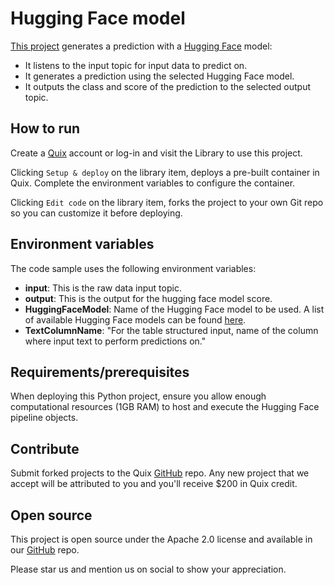 # Hugging Face model

[This project](https://github.com/quixio/quix-library/tree/main/python/transformations/Sentiment-Analysis) generates a prediction with a [Hugging Face](https://huggingface.co/) model: 
- It listens to the input topic for input data to predict on.
- It generates a prediction using the selected Hugging Face model.
- It outputs the class and score of the prediction to the selected output topic.

## How to run

Create a [Quix](https://portal.platform.quix.ai/self-sign-up?xlink=github) account or log-in and visit the Library to use this project.

Clicking `Setup & deploy` on the library item, deploys a pre-built container in Quix. Complete the environment variables to configure the container.

Clicking `Edit code` on the library item, forks the project to your own Git repo so you can customize it before deploying.

## Environment variables

The code sample uses the following environment variables:

- **input**: This is the raw data input topic.
- **output**: This is the output for the hugging face model score.
- **HuggingFaceModel**: Name of the Hugging Face model to be used. A list of available Hugging Face models can be found [here](https://huggingface.co/models).
- **TextColumnName**: "For the table structured input, name of the column where input text to perform predictions on."

## Requirements/prerequisites
When deploying this Python project, ensure you allow enough computational resources (1GB RAM) to host and execute the Hugging Face pipeline objects.

## Contribute

Submit forked projects to the Quix [GitHub](https://github.com/quixio/quix-library) repo. Any new project that we accept will be attributed to you and you'll receive $200 in Quix credit.

## Open source

This project is open source under the Apache 2.0 license and available in our [GitHub](https://github.com/quixio/quix-library) repo.

Please star us and mention us on social to show your appreciation.

